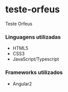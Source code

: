 # teste-orfeus
Teste Orfeus

### Linguagens utilizadas
* HTML5
* CSS3
* JavaScript/Typescript

### Frameworks utilizados
* Angular2
